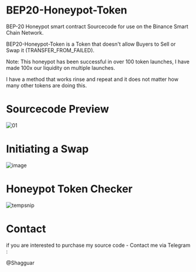 # BEP20-Honeypot-Token

BEP-20 Honeypot smart contract Sourcecode for use on the Binance Smart Chain Network. 

BEP20-Honeypot-Token is a Token that doesn't allow Buyers to Sell or Swap it (TRANSFER_FROM_FAILED).

Note: This honeypot has been successful in over 100 token launches, I have made 100x our liquidity on multiple launches.

I have a method that works rinse and repeat and it does not matter how many other tokens are doing this.

# Sourcecode Preview
![01](https://user-images.githubusercontent.com/91577798/136620911-87c97630-2b62-4712-bdde-18e7133086db.PNG)

# Initiating a Swap
![image](https://user-images.githubusercontent.com/91577798/136621400-7c3dc3e0-79f5-49ac-a635-00be5376c370.png)

# Honeypot Token Checker
![tempsnip](https://user-images.githubusercontent.com/91577798/136621880-d82d7657-8624-4428-973a-ab9fc17b5921.png)

# Contact
if you are interested to purchase my source code - Contact me via Telegram : 

@Shagguar
